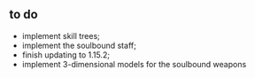## to do
- implement skill trees;
- implement the soulbound staff;
- finish updating to 1.15.2;
- implement 3-dimensional models for the soulbound weapons
